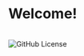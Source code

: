 <h1>Welcome!</h1>

<br>

<img alt="GitHub License" src="https://img.shields.io/github/license/ADARIYA0/Pemrograman-Berorientasi-Objek-Java">
